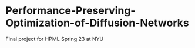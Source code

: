 # Performance-Preserving-Optimization-of-Diffusion-Networks
Final project for HPML Spring 23 at NYU
